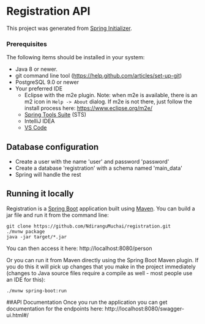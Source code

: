 # Registration API

This project was generated from [Spring Initializer](https://start.spring.io/).


### Prerequisites
The following items should be installed in your system:
* Java 8 or newer.
* git command line tool (https://help.github.com/articles/set-up-git)
* PostgreSQL 9.0 or newer
* Your preferred IDE 
  * Eclipse with the m2e plugin. Note: when m2e is available, there is an m2 icon in `Help -> About` dialog. If m2e is
  not there, just follow the install process here: https://www.eclipse.org/m2e/
  * [Spring Tools Suite](https://spring.io/tools) (STS)
  * IntelliJ IDEA
  * [VS Code](https://code.visualstudio.com)
  
 
## Database configuration
* Create a user with the name 'user' and password 'password'
* Create a database 'registration' with a schema named 'main_data'
* Spring will handle the rest 

## Running it locally
Registration is a [Spring Boot](https://spring.io/guides/gs/spring-boot) application built using [Maven](https://spring.io/guides/gs/maven/). You can build a jar file and run it from the command line:


```
git clone https://github.com/NdiranguMuchai/registration.git
./mvnw package
java -jar target/*.jar
```
You can then access it here: http://localhost:8080/person

Or you can run it from Maven directly using the Spring Boot Maven plugin. If you do this it will pick up changes that you make in the project immediately (changes to Java source files require a compile as well - most people use an IDE for this):

```
./mvnw spring-boot:run
```

##API Documentation
Once you run the application you can get documentation for the endpoints here: http://localhost:8080/swagger-ui.html#/